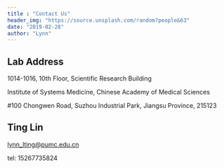 ```yaml
---
title : "Contact Us"
header_img: "https://source.unsplash.com/random?people&63"
date: "2019-02-28"
author: "Lynn"
---
```



## Lab Address

1014-1016, 10th Floor, Scientific Research Building

Institute of Systems Medicine, Chinese Academy of Medical Sciences

#100 Chongwen Road, Suzhou Industrial Park, Jiangsu Province, 215123

## Ting Lin

<lynn_lting@pumc.edu.cn>

tel: 15267735824
